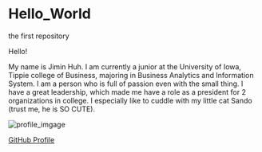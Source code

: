 # Hello_World
the first repository

Hello!

My name is Jimin Huh.
I am currently a junior at the University of Iowa, Tippie college of Business, majoring in Business Analytics and Information System.
I am a person who is full of passion even with the small thing.
I have a great leadership, which made me have a role as a president for 2 organizations in college.
I especially like to cuddle with my little cat Sando (trust me, he is SO CUTE).

![profile_imgage](https://avatars2.githubusercontent.com/u/72235190?s=400&u=0104f5312351ca43fe4415aaefe7de7d60648b80&v=4)

[GitHub Profile](https://github.com/jimin-huh)
